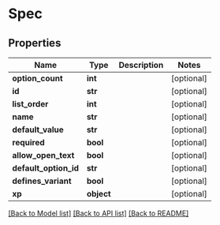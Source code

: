 # Spec

## Properties
Name | Type | Description | Notes
------------ | ------------- | ------------- | -------------
**option_count** | **int** |  | [optional] 
**id** | **str** |  | [optional] 
**list_order** | **int** |  | [optional] 
**name** | **str** |  | [optional] 
**default_value** | **str** |  | [optional] 
**required** | **bool** |  | [optional] 
**allow_open_text** | **bool** |  | [optional] 
**default_option_id** | **str** |  | [optional] 
**defines_variant** | **bool** |  | [optional] 
**xp** | **object** |  | [optional] 

[[Back to Model list]](../README.md#documentation-for-models) [[Back to API list]](../README.md#documentation-for-api-endpoints) [[Back to README]](../README.md)


